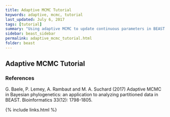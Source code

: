 ```yaml
---
title: Adaptive MCMC Tutorial
keywords: adaptive, mcmc, tutorial
last_updated: July 6, 2017
tags: [tutorial]
summary: "Using adaptive MCMC to update continuous parameters in BEAST."
sidebar: beast_sidebar
permalink: adaptive_mcmc_tutorial.html
folder: beast
---
```


## Adaptive MCMC Tutorial



### References

G. Baele, P. Lemey, A. Rambaut and M. A. Suchard (2017) Adaptive MCMC in Bayesian phylogenetics: an application to analyzing partitioned data in BEAST. Bioinformatics 33(12): 1798-1805.

{% include links.html %}